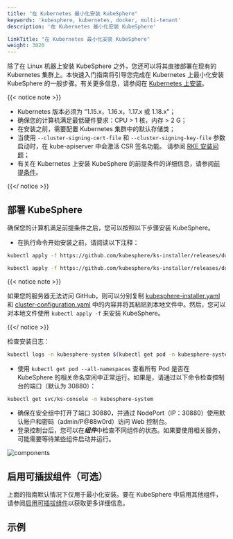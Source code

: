```yaml
---
title: "在 Kubernetes 最小化安装 KubeSphere"
keywords: 'kubesphere, kubernetes, docker, multi-tenant'
description: '在 Kubernetes 最小化安装 KubeSphere'

linkTitle: "在 Kubernetes 最小化安装 KubeSphere"
weight: 3020
---
```


除了在 Linux 机器上安装 KubeSphere 之外，您还可以将其直接部署在现有的 Kubernetes 集群上。本快速入门指南将引导您完成在 Kubernetes 上最小化安装 KubeSphere 的一般步骤。有关更多信息，请参阅在 [Kubernetes 上安装](../../installing-on-kubernetes/)。

{{< notice note >}}

- Kubernetes 版本必须为 “1.15.x，1.16.x，1.17.x 或 1.18.x”；
- 确保您的计算机满足最低硬件要求：CPU > 1 核，内存 > 2 G；
- 在安装之前，需要配置 Kubernetes 集群中的默认存储类；
- 当使用 `--cluster-signing-cert-file` 和 `--cluster-signing-key-file` 参数启动时，在 kube-apiserver 中会激活 CSR 签名功能。 请参阅 [RKE 安装问题](https://github.com/kubesphere/kubesphere/issues/1925#issuecomment-591698309)；
- 有关在 Kubernetes 上安装 KubeSphere 的前提条件的详细信息，请参阅[前提条件](../../installing-on-kubernetes/introduction/prerequisites/)。

{{</ notice >}}

## 部署 KubeSphere

确保您的计算机满足前提条件之后，您可以按照以下步骤安装 KubeSphere。

- 在执行命令开始安装之前，请阅读以下注释：

```bash
kubectl apply -f https://github.com/kubesphere/ks-installer/releases/download/v3.0.0/kubesphere-installer.yaml

kubectl apply -f https://github.com/kubesphere/ks-installer/releases/download/v3.0.0/cluster-configuration.yaml
```

{{< notice note >}}

如果您的服务器无法访问 GitHub，则可以分别复制 [kubesphere-installer.yaml](https://github.com/kubesphere/ks-installer/releases/download/v3.0.0/kubesphere-installer.yaml) 和 [cluster-configuration.yaml](https://github.com/kubesphere/ks-installer/releases/download/v3.0.0/cluster-configuration.yaml) 中的内容并将其粘贴到本地文件中。然后，您可以对本地文件使用 `kubectl apply -f` 来安装 KubeSphere。

{{</ notice >}}

检查安装日志：

```bash
kubectl logs -n kubesphere-system $(kubectl get pod -n kubesphere-system -l app=ks-install -o jsonpath='{.items[0].metadata.name}') -f
```

- 使用 `kubectl get pod --all-namespaces` 查看所有 Pod 是否在 KubeSphere 的相关命名空间中正常运行。如果是，请通过以下命令检查控制台的端口（默认为 30880）：

```bash
kubectl get svc/ks-console -n kubesphere-system
```

- 确保在安全组中打开了端口 30880，并通过 NodePort（IP：30880）使用默认帐户和密码（admin/P@88w0rd）访问 Web 控制台。
- 登录控制台后，您可以在***组件***中检查不同组件的状态。如果要使用相关服务，可能需要等待某些组件启动并运行。

![components](/images/docs/quickstart/kubesphere-components-zh.png)

## 启用可插拔组件（可选）

上面的指南默认情况下仅用于最小化安装。要在 KubeSphere 中启用其他组件，请参阅[启用可插拔组件](../../pluggable-components/)以获取更多详细信息。

## 示例

<script src="https://asciinema.org/a/362121.js" id="asciicast-362121" async></script>
